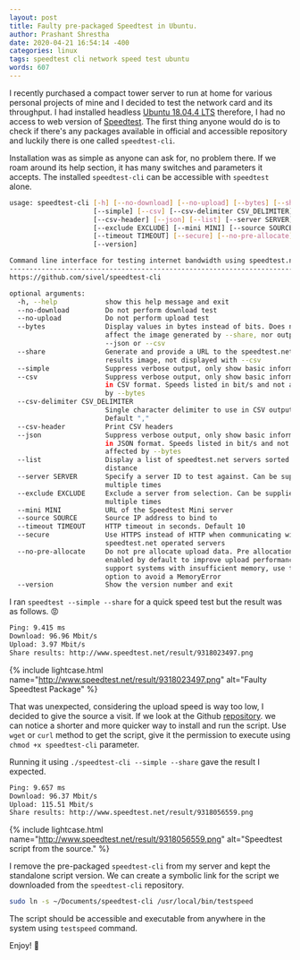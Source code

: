 ```yaml
---
layout: post
title: Faulty pre-packaged Speedtest in Ubuntu.
author: Prashant Shrestha
date: 2020-04-21 16:54:14 -400
categories: linux
tags: speedtest cli network speed test ubuntu
words: 607
---
```


I recently purchased a compact tower server to run at home for various personal projects of mine and I decided to test the network card and its throughput. I had installed headless [Ubuntu 18.04.4 LTS](https://releases.ubuntu.com/18.04.4/) therefore, I had no access to web version of [Speedtest](). The first thing anyone would do is to check if there's any packages available in official and accessible repository and luckily there is one called `speedtest-cli`.

Installation was as simple as anyone can ask for, no problem there. If we roam around its help section, it has many switches and parameters it accepts. The installed `speedtest-cli` can be accessible with `speedtest` alone.

```bash
usage: speedtest-cli [-h] [--no-download] [--no-upload] [--bytes] [--share]
                     [--simple] [--csv] [--csv-delimiter CSV_DELIMITER]
                     [--csv-header] [--json] [--list] [--server SERVER]
                     [--exclude EXCLUDE] [--mini MINI] [--source SOURCE]
                     [--timeout TIMEOUT] [--secure] [--no-pre-allocate]
                     [--version]

Command line interface for testing internet bandwidth using speedtest.net.
--------------------------------------------------------------------------
https://github.com/sivel/speedtest-cli

optional arguments:
  -h, --help            show this help message and exit
  --no-download         Do not perform download test
  --no-upload           Do not perform upload test
  --bytes               Display values in bytes instead of bits. Does not
                        affect the image generated by --share, nor output from
                        --json or --csv
  --share               Generate and provide a URL to the speedtest.net share
                        results image, not displayed with --csv
  --simple              Suppress verbose output, only show basic information
  --csv                 Suppress verbose output, only show basic information
                        in CSV format. Speeds listed in bit/s and not affected
                        by --bytes
  --csv-delimiter CSV_DELIMITER
                        Single character delimiter to use in CSV output.
                        Default ","
  --csv-header          Print CSV headers
  --json                Suppress verbose output, only show basic information
                        in JSON format. Speeds listed in bit/s and not
                        affected by --bytes
  --list                Display a list of speedtest.net servers sorted by
                        distance
  --server SERVER       Specify a server ID to test against. Can be supplied
                        multiple times
  --exclude EXCLUDE     Exclude a server from selection. Can be supplied
                        multiple times
  --mini MINI           URL of the Speedtest Mini server
  --source SOURCE       Source IP address to bind to
  --timeout TIMEOUT     HTTP timeout in seconds. Default 10
  --secure              Use HTTPS instead of HTTP when communicating with
                        speedtest.net operated servers
  --no-pre-allocate     Do not pre allocate upload data. Pre allocation is
                        enabled by default to improve upload performance. To
                        support systems with insufficient memory, use this
                        option to avoid a MemoryError
  --version             Show the version number and exit
```

I ran `speedtest --simple --share` for a quick speed test but the result was as follows.​ :rage: 

```bash
Ping: 9.415 ms
Download: 96.96 Mbit/s
Upload: 3.97 Mbit/s
Share results: http://www.speedtest.net/result/9318023497.png
```

{% include lightcase.html name="http://www.speedtest.net/result/9318023497.png" alt="Faulty Speedtest Package" %}

That was unexpected, considering the upload speed is way too low, I decided to give the source a visit. If we look at the Github [repository](https://github.com/sivel/speedtest-cli). we can notice a shorter and more quicker way to install and run the script. Use `wget` or `curl` method to get the script, give it the permission to execute using `chmod +x speedtest-cli` parameter.

Running it using `./speedtest-cli --simple --share` gave the result I expected. 

```bash
Ping: 9.657 ms
Download: 96.37 Mbit/s
Upload: 115.51 Mbit/s
Share results: http://www.speedtest.net/result/9318056559.png
```

{% include lightcase.html name="http://www.speedtest.net/result/9318056559.png" alt="Speedtest script from the source." %}

I remove the pre-packaged `speedtest-cli` from my server and kept the standalone script version. We can create a symbolic link for the script we downloaded from the `speedtest-cli` repository.

```bash
sudo ln -s ~/Documents/speedtest-cli /usr/local/bin/testspeed
```

The script should be accessible and executable from anywhere in the system using `testspeed` command. 

Enjoy! :tada: 